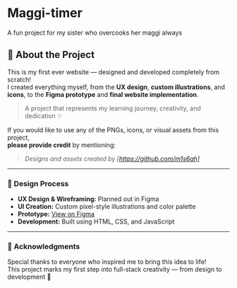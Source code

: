 # Maggi-timer
A fun project for my sister who overcooks her maggi always

## 🌟 About the Project

This is my first ever website — designed and developed completely from scratch!  
I created everything myself, from the **UX design**, **custom illustrations**, and **icons**, to the **Figma prototype** and **final website implementation**.  

> A project that represents my learning journey, creativity, and dedication ✨  

If you would like to use any of the PNGs, icons, or visual assets from this project,  
**please provide credit** by mentioning:
> *Designs and assets created by [https://github.com/m1s6ah]*

---

### 🎨 Design Process

- **UX Design & Wireframing:** Planned out in Figma  
- **UI Creation:** Custom pixel-style illustrations and color palette  
- **Prototype:** [View on Figma]([https://www.figma.com/proto/nsiYxov6AdIks75OZdnGcm/maggie-Timer?node-id=4-18&t=2nhpyskg8BuSReo4-1](https://www.figma.com/design/nsiYxov6AdIks75OZdnGcm/maggie-Timer?node-id=0-1&t=ty50t5J0EDmKOq13-1))  
- **Development:** Built using HTML, CSS, and JavaScript  

---

### 💖 Acknowledgments

Special thanks to everyone who inspired me to bring this idea to life!  
This project marks my first step into full-stack creativity — from design to development 💫
